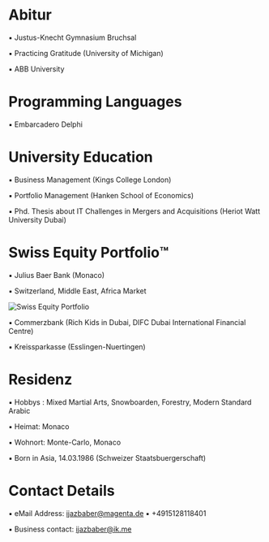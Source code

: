 # Abitur

▪︎ Justus-Knecht Gymnasium Bruchsal

▪︎ Practicing Gratitude (University of Michigan)

▪︎ ABB University 

# Programming Languages 

▪︎ Embarcadero Delphi 

# University Education 

▪︎ Business Management (Kings College London)

▪︎ Portfolio Management (Hanken School of Economics)

▪︎ Phd. Thesis about IT Challenges in Mergers and Acquisitions (Heriot Watt University Dubai)

# Swiss Equity Portfolio™️

▪︎ Julius Baer Bank (Monaco)

▪︎ Switzerland, Middle East, Africa Market

![Swiss Equity Portfolio](https://user-images.githubusercontent.com/95079463/160344274-85d86ad3-b3f5-4852-836c-09f5bb1e9170.png)

▪︎ Commerzbank (Rich Kids in Dubai, DIFC Dubai International Financial Centre) 

▪︎ Kreissparkasse (Esslingen-Nuertingen)

# Residenz 

▪︎ Hobbys : Mixed Martial Arts, Snowboarden, Forestry, Modern Standard Arabic

▪︎ Heimat: Monaco

▪︎ Wohnort: Monte-Carlo, Monaco 

▪︎ Born in Asia, 14.03.1986  (Schweizer Staatsbuergerschaft)

# Contact Details 

▪︎ eMail Address: ijazbaber@magenta.de ▪︎ +4915128118401 

▪︎ Business contact: ijazbaber@ik.me

